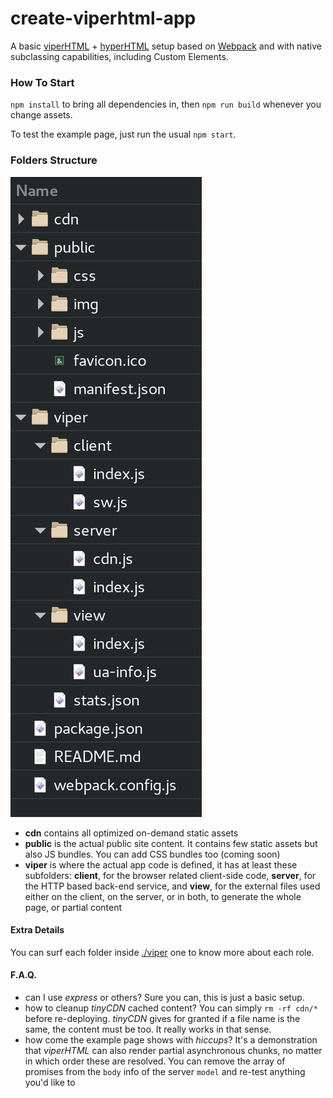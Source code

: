 # create-viperhtml-app

A basic [viperHTML](https://github.com/WebReflection/viperHTML) + [hyperHTML](https://github.com/WebReflection/hyperHTML) setup based on [Webpack](https://webpack.js.org/) and with native subclassing capabilities, including Custom Elements.



### How To Start

`npm install` to bring all dependencies in, then `npm run build` whenever you change assets.

To test the example page, just run the usual `npm start`.



### Folders Structure

![folders structure](./folders.png)

  * **cdn** contains all optimized on-demand static assets
  * **public** is the actual public site content. It contains few static assets but also JS bundles. You can add CSS bundles too (coming soon)
  * **viper** is where the actual app code is defined, it has at least these subfolders: **client**, for the browser related client-side code, **server**, for the HTTP based back-end service, and **view**, for the external files used either on the client, on the server, or in both, to generate the whole page, or partial content


#### Extra Details

You can surf each folder inside [./viper](./viper/) one to know more about each role.


#### F.A.Q.

  * can I use _express_ or others? Sure you can, this is just a basic setup.
  * how to cleanup _tinyCDN_ cached content? You can simply `rm -rf cdn/*` before re-deploying. _tinyCDN_ gives for granted if a file name is the same, the content must be too. It really works in that sense.
  * how come the example page shows with _hiccups_? It's a demonstration that _viperHTML_ can also render partial asynchronous chunks, no matter in which order these are resolved. You can remove the array of promises from the `body` info of the server `model` and re-test anything you'd like to
 
